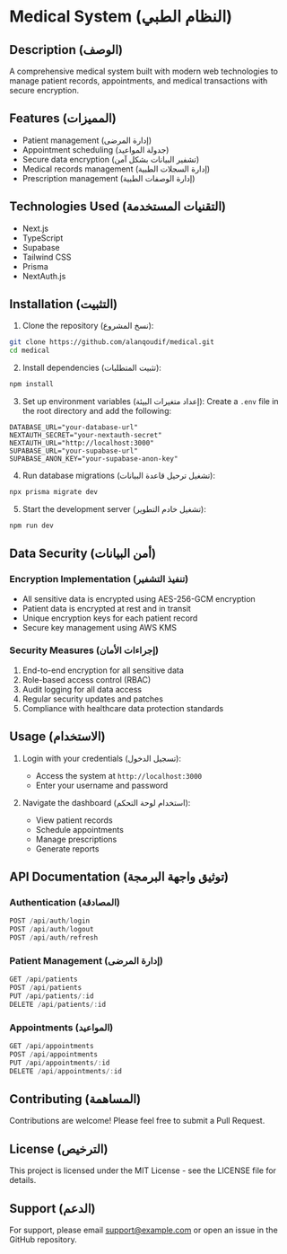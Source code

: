 # Medical System (النظام الطبي)

## Description (الوصف)
A comprehensive medical system built with modern web technologies to manage patient records, appointments, and medical transactions with secure encryption.

## Features (المميزات)
- Patient management (إدارة المرضى)
- Appointment scheduling (جدولة المواعيد)
- Secure data encryption (تشفير البيانات بشكل آمن)
- Medical records management (إدارة السجلات الطبية)
- Prescription management (إدارة الوصفات الطبية)

## Technologies Used (التقنيات المستخدمة)
- Next.js
- TypeScript
- Supabase
- Tailwind CSS
- Prisma
- NextAuth.js

## Installation (التثبيت)

1. Clone the repository (نسخ المشروع):
```bash
git clone https://github.com/alanqoudif/medical.git
cd medical
```

2. Install dependencies (تثبيت المتطلبات):
```bash
npm install
```

3. Set up environment variables (إعداد متغيرات البيئة):
Create a `.env` file in the root directory and add the following:
```env
DATABASE_URL="your-database-url"
NEXTAUTH_SECRET="your-nextauth-secret"
NEXTAUTH_URL="http://localhost:3000"
SUPABASE_URL="your-supabase-url"
SUPABASE_ANON_KEY="your-supabase-anon-key"
```

4. Run database migrations (تشغيل ترحيل قاعدة البيانات):
```bash
npx prisma migrate dev
```

5. Start the development server (تشغيل خادم التطوير):
```bash
npm run dev
```

## Data Security (أمن البيانات)

### Encryption Implementation (تنفيذ التشفير)
- All sensitive data is encrypted using AES-256-GCM encryption
- Patient data is encrypted at rest and in transit
- Unique encryption keys for each patient record
- Secure key management using AWS KMS

### Security Measures (إجراءات الأمان)
1. End-to-end encryption for all sensitive data
2. Role-based access control (RBAC)
3. Audit logging for all data access
4. Regular security updates and patches
5. Compliance with healthcare data protection standards

## Usage (الاستخدام)

1. Login with your credentials (تسجيل الدخول):
   - Access the system at `http://localhost:3000`
   - Enter your username and password

2. Navigate the dashboard (استخدام لوحة التحكم):
   - View patient records
   - Schedule appointments
   - Manage prescriptions
   - Generate reports

## API Documentation (توثيق واجهة البرمجة)

### Authentication (المصادقة)
```typescript
POST /api/auth/login
POST /api/auth/logout
POST /api/auth/refresh
```

### Patient Management (إدارة المرضى)
```typescript
GET /api/patients
POST /api/patients
PUT /api/patients/:id
DELETE /api/patients/:id
```

### Appointments (المواعيد)
```typescript
GET /api/appointments
POST /api/appointments
PUT /api/appointments/:id
DELETE /api/appointments/:id
```

## Contributing (المساهمة)
Contributions are welcome! Please feel free to submit a Pull Request.

## License (الترخيص)
This project is licensed under the MIT License - see the LICENSE file for details.

## Support (الدعم)
For support, please email support@example.com or open an issue in the GitHub repository.
